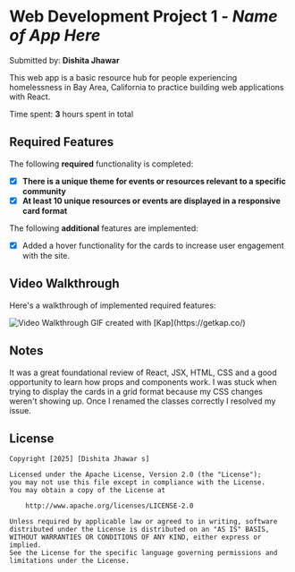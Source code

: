 # Web Development Project 1 - *Name of App Here*

Submitted by: **Dishita Jhawar**

This web app is a basic resource hub for people experiencing homelessness in Bay Area, California to practice building web applications with React. 

Time spent: **3** hours spent in total

## Required Features

The following **required** functionality is completed:

- [x] **There is a unique theme for events or resources relevant to a specific community**
- [x] **At least 10 unique resources or events are displayed in a responsive card format**

The following **additional** features are implemented:

* [x] Added a hover functionality for the cards to increase user engagement with the site. 

## Video Walkthrough

Here's a walkthrough of implemented required features:

<img src='http://i.imgur.com/link/to/your/gif/file.gif' title='Video Walkthrough' width='' alt='Video Walkthrough' />
GIF created with [Kap](https://getkap.co/) 

## Notes
It was a great foundational review of React, JSX, HTML, CSS and a good opportunity to learn how props and components work. I was stuck when trying to display the cards in a grid format because my CSS changes weren't showing up. Once I renamed the classes correctly I resolved my issue.

## License

    Copyright [2025] [Dishita Jhawar s]

    Licensed under the Apache License, Version 2.0 (the "License");
    you may not use this file except in compliance with the License.
    You may obtain a copy of the License at

        http://www.apache.org/licenses/LICENSE-2.0

    Unless required by applicable law or agreed to in writing, software
    distributed under the License is distributed on an "AS IS" BASIS,
    WITHOUT WARRANTIES OR CONDITIONS OF ANY KIND, either express or implied.
    See the License for the specific language governing permissions and
    limitations under the License.